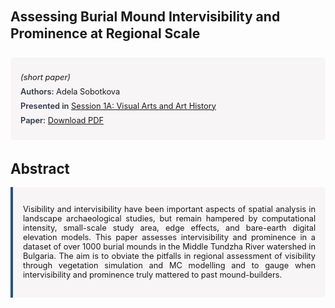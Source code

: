 
<style>    
    h2 {
        margin-top: 0;
        margin-bottom: 1.5rem;
        line-height: 1.3;
    }
    
    h3 {
        margin-top: 2rem;
        margin-bottom: 1rem;
        font-size: 1.4rem;
        font-weight:bold;
    }
    
    .metadata {
        background-color: rgba(96,24,67,0.03);
        padding: 1rem;
        font-size:0.8rem;
        border-radius: 6px;
        margin-bottom: 2rem;
    }
    
    .metadata p {
        margin: 0.5rem 0;
    }
    
    .abstract {
        text-align: justify;
        font-size:0.8rem;
        padding: 1rem;
        background-color: rgba(96,24,67,0.03);
        border-left: 4px solid #2c5282;
        border-radius: 0 6px 6px 0;
    }
    
    strong {
        color: #2d3748;
        font-weight: 600;
    }
</style>
<main role="main">
<h2>Assessing Burial Mound Intervisibility and Prominence at Regional Scale</h2>

<section class="metadata">
<p style='font-size:0.8rem'><i>(short paper)</i></p>
<p><strong>Authors:</strong> Adela Sobotkova</p>
<p><strong>Presented in</strong> <a href="/programme/#session1A">Session 1A: Visual Arts and Art History</a></p>
<p><strong>Paper:</strong> <a href="https://ceur-ws.org/Vol-3834/paper82.pdf">Download PDF</a></p>
</section>

<section>
<h3>Abstract</h3>
<div class="abstract">
<p>Visibility and intervisibility have been important aspects of spatial analysis in landscape archaeological studies, but remain hampered by computational intensity, small-scale study area, edge effects, and bare-earth digital elevation models. This paper assesses intervisibility and prominence in a dataset of over 1000 burial mounds in the Middle Tundzha River watershed in Bulgaria. The aim is to obviate the pitfalls in regional assessment of visibility through vegetation simulation and MC modelling and to gauge when intervisibility and prominence truly mattered to past mound-builders.</p>
</div>
</section>
</main>